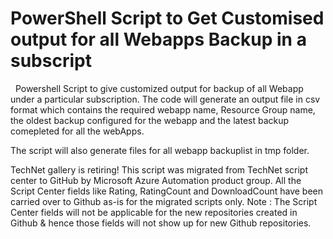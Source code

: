 ﻿PowerShell Script to Get Customised output for all Webapps Backup in a subscript
================================================================================

            



 
Powershell Script to give customized output for backup of all Webapp under a particular subscription. The code will generate an output file in csv format which contains the required webapp name, Resource Group name, the oldest backup configured for the webapp
 and the latest backup comepleted for all the webApps.




The script will also generate files for all webapp backuplist in tmp folder.


        
    
TechNet gallery is retiring! This script was migrated from TechNet script center to GitHub by Microsoft Azure Automation product group. All the Script Center fields like Rating, RatingCount and DownloadCount have been carried over to Github as-is for the migrated scripts only. Note : The Script Center fields will not be applicable for the new repositories created in Github & hence those fields will not show up for new Github repositories.
